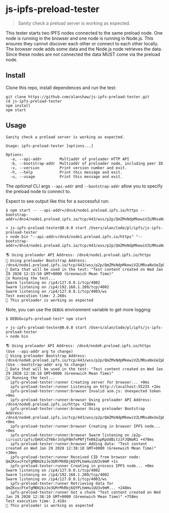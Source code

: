 # js-ipfs-preload-tester

> Sanity check a preload server is working as expected.

This tester starts two IPFS nodes connected to the same preload node. One node is running in the browser and one node is running in Node.js. This ensures they cannot discover each other or connect to each other locally. The browser node adds some data and the Node.js node retrieves the data. Since these nodes are not connected the data MUST come via the preload node.

## Install

Clone this repo, install dependences and run the test:

```console
git clone https://github.com/alanshaw/js-ipfs-preload-tester.git
cd js-ipfs-preload-tester
npm install
npm start
```

## Usage

```
Sanity check a preload server is working as expected.

Usage: ipfs-preload-tester [options...]

Options:
  -a, --api-addr        Multiaddr of preloader HTTP API
  -b, --bootstrap-addr  Multiaddr of preloader node, including peer ID
  -v, --version         Print version number and exit.
  -h, --help            Print this message and exit.
  -u, --usage           Print this message and exit.
```

The _optional_ CLI args `--api-addr` and `--bootstrap-addr` allow you to specify the preload node to connect to.

Expect to see output like this for a successful run:

```console
$ npm start -- --api-addr=/dns4/node1.preload.ipfs.io/https --bootstrap-addr=/dns4/node1.preload.ipfs.io/tcp/443/wss/p2p/QmZMxNdpMkewiVZLMRxaNxUeZpDUb34pWjZ1kZvsd16Zic

> js-ipfs-preload-tester@0.0.0 start /Users/alan/Code/pl/ipfs/js-ipfs-preload-tester
> node bin "--api-addr=/dns4/node1.preload.ipfs.io/https" "--bootstrap-addr=/dns4/node1.preload.ipfs.io/tcp/443/wss/p2p/QmZMxNdpMkewiVZLMRxaNxUeZpDUb34pWjZ1kZvsd16Zic"

🌎 Using preloader API Address: /dns4/node1.preload.ipfs.io/https
🥾 Using preloader Bootstrap Address: /dns4/node1.preload.ipfs.io/tcp/443/wss/p2p/QmZMxNdpMkewiVZLMRxaNxUeZpDUb34pWjZ1kZvsd16Zic
💾 Data that will be used in the test: "Test content created on Wed Jan 29 2020 12:33:50 GMT+0000 (Greenwich Mean Time)"
🏃‍♀️ Running the test...
Swarm listening on /ip4/127.0.0.1/tcp/4002
Swarm listening on /ip4/192.168.1.209/tcp/4002
Swarm listening on /ip4/127.0.0.1/tcp/4003/ws
Test execution time: 2.268s
🥳 This preloader is working as expected
```

Note, you can use the `DEBUG` environment variable to get more logging:

```console
$ DEBUG=ipfs-preload-test* npm start

> js-ipfs-preload-tester@0.0.0 start /Users/alan/Code/pl/ipfs/js-ipfs-preload-tester
> node bin

🌎 Using preloader API Address: /dns4/node0.preload.ipfs.io/https
(Use --api-addr arg to change)
🥾 Using preloader Bootstrap Address: /dns4/node0.preload.ipfs.io/tcp/443/wss/p2p/QmZMxNdpMkewiVZLMRxaNxUeZpDUb34pWjZ1kZvsd16Zic
(Use --bootstrap-addr arg to change)
💾 Data that will be used in the test: "Test content created on Wed Jan 29 2020 12:38:10 GMT+0000 (Greenwich Mean Time)"
🏃‍♀️ Running the test...
  ipfs-preload-tester:runner Creating server for browser... +0ms
  ipfs-preload-tester:runner Listening on http://localhost:55235 +2ms
  ipfs-preload-tester:runner:browser Invalid asm.js: Unexpected token +0ms
  ipfs-preload-tester:runner:browser Using preloader API Address: /dns4/node0.preload.ipfs.io/https +238ms
  ipfs-preload-tester:runner:browser Using preloader Bootstrap Address: /dns4/node0.preload.ipfs.io/tcp/443/wss/p2p/QmZMxNdpMkewiVZLMRxaNxUeZpDUb34pWjZ1kZvsd16Zic +0ms
  ipfs-preload-tester:runner:browser Creating in browser IPFS node... +0ms
  ipfs-preload-tester:runner:browser Swarm listening on /p2p-circuit/ipfs/QmUCvZY66rJn5pFBmfnPNfjTm86ZupRpUdBitzzFJQNoR1 +470ms
  ipfs-preload-tester:runner:browser Adding data: "Test content created on Wed Jan 29 2020 12:38:10 GMT+0000 (Greenwich Mean Time)" +30ms
  ipfs-preload-tester:runner Received CID from browser node: QmZKxxcFteTgMBH2kzJe3GMrMhRbj6QYPLhmHuiUU3v9mM +1s
  ipfs-preload-tester:runner Creating in process IPFS node... +0ms
Swarm listening on /ip4/127.0.0.1/tcp/4002
Swarm listening on /ip4/192.168.1.209/tcp/4002
Swarm listening on /ip4/127.0.0.1/tcp/4003/ws
  ipfs-preload-tester:runner Retrieving data for QmZKxxcFteTgMBH2kzJe3GMrMhRbj6QYPLhmHuiUU3v9mM... +248ms
  ipfs-preload-tester:runner Got a chunk "Test content created on Wed Jan 29 2020 12:38:10 GMT+0000 (Greenwich Mean Time)" +758ms
Test execution time: 2.418s
🥳 This preloader is working as expected
```
